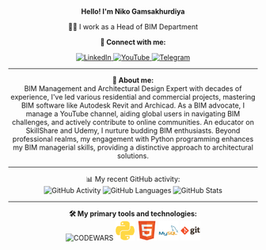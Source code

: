 <p align="center"> 
  <strong>Hello! I'm Niko Gamsakhurdiya</strong>
</p>

<p align="center"> 
  👨‍💻 I work as a Head of BIM Department
</p>

<p align="center"> 
  <strong>🔗 Connect with me:</strong>
</p>

<p align="center"> 
  <a href="https://www.linkedin.com/in/gamsakhurdiya/" align="center">
    <img src="https://img.shields.io/badge/LinkedIn-0077B5?style=for-the-badge&logo=linkedin&logoColor=white" alt="LinkedIn">
  </a>
  <a href="https://www.youtube.com/channel/UCRhID0powzDpE4D2KuVKGHg" align="center">
    <img src="https://img.shields.io/badge/YouTube-FF0000?style=for-the-badge&logo=youtube&logoColor=white" alt="YouTube">
  </a>
  <a href="https://t.me/offArchvizu" align="center">
    <img src="https://img.shields.io/badge/Telegram-2CA5E0?style=for-the-badge&logo=telegram&logoColor=white" alt="Telegram">
  </a>
</p>

<hr>

<p align="center"> 
    <a>
      <strong>💼 About me:</strong><br>
      BIM Management and Architectural Design Expert with decades of experience, I've led various residential and commercial projects, mastering BIM software like Autodesk Revit and Archicad. As       a BIM advocate, I manage a YouTube channel, aiding global users in navigating BIM challenges, and actively contribute to online communities. An educator on SkillShare and Udemy, I nurture        budding BIM enthusiasts. Beyond professional realms, my engagement with Python programming enhances my BIM managerial skills, providing a distinctive approach to architectural solutions.
    </a>
</p>

<hr>

<p align="center">
  <a>
    📊 My recent GitHub activity:<br>
    <img src="http://github-profile-summary-cards.vercel.app/api/cards/profile-details?username=eleron96&theme=apprentice" alt="GitHub Activity">
    <img src="http://github-profile-summary-cards.vercel.app/api/cards/repos-per-language?username=eleron96&theme=apprentice" alt="GitHub Languages">
    <img src="http://github-profile-summary-cards.vercel.app/api/cards/stats?username=eleron96&theme=apprentice" alt="GitHub Stats">
  </a>  
</p>

<hr>

<p align="center"> 
  <strong>🛠 My primary tools and technologies:</strong><br>
  <img src="https://www.codewars.com/users/eleron96/badges/small" title="CODEWARS" alt="CODEWARS">
  
  <img src="https://github.com/devicons/devicon/blob/master/icons/python/python-plain.svg" title="PYTHON" alt="PYTHON" width="40" height="40">
  <img src="https://github.com/devicons/devicon/blob/master/icons/html5/html5-original.svg" title="HTML5" alt="HTML" width="40" height="40">
  <img src="https://github.com/devicons/devicon/blob/master/icons/mysql/mysql-original-wordmark.svg" title="MySQL"  alt="MySQL" width="40" height="40">
  <img src="https://github.com/devicons/devicon/blob/master/icons/git/git-original-wordmark.svg" title="Git" alt="Git" width="40" height="40">
</p>
